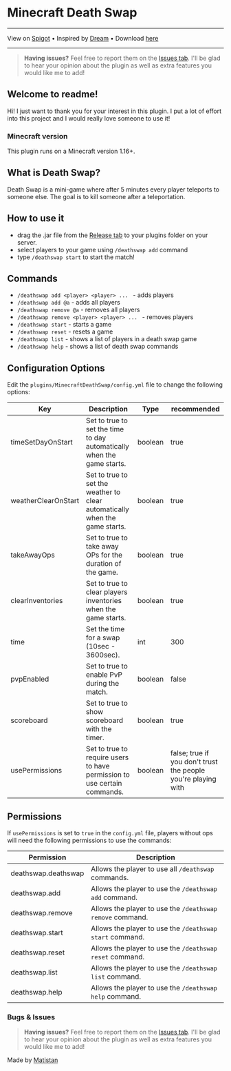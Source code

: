 # Minecraft Death Swap

---

View on [Spigot](https://www.spigotmc.org/resources/death-swap.109401/) •
Inspired by [Dream](https://www.youtube.com/@dream) •
Download [here](https://github.com/Matistan/MinecraftDeathSwap/releases)

---

> **Having issues?** Feel free to report them on the [Issues tab](https://github.com/Matistan/MinecraftDeathSwap/issues). I'll be glad to hear your opinion about the plugin as well as extra features you would like me to add!

## Welcome to readme!

Hi! I just want to thank you for your interest in this plugin. I put a lot of effort into this project and I would really love someone to use it!

### Minecraft version

This plugin runs on a Minecraft version 1.16+.

## What is Death Swap?

Death Swap is a mini-game where after 5 minutes every player teleports to someone else. The goal is to kill someone after a teleportation.

## How to use it

- drag the .jar file from the [Release tab](https://github.com/Matistan/MinecraftDeathSwap/releases) to your plugins folder on your server.
- select players to your game using `/deathswap add` command
- type `/deathswap start` to start the match!

## Commands

- `/deathswap add <player> <player> ... ` - adds players
- `/deathswap add @a` - adds all players
- `/deathswap remove @a` - removes all players
- `/deathswap remove <player> <player> ... ` - removes players
- `/deathswap start` - starts a game
- `/deathswap reset` - resets a game
- `/deathswap list` - shows a list of players in a death swap game
- `/deathswap help` - shows a list of death swap commands

## Configuration Options

Edit the `plugins/MinecraftDeathSwap/config.yml` file to change the following options:

| Key                 | Description                                                                 | Type    | recommended                                                   |
|---------------------|-----------------------------------------------------------------------------|---------|---------------------------------------------------------------|
| timeSetDayOnStart   | Set to true to set the time to day automatically when the game starts.      | boolean | true                                                          |
| weatherClearOnStart | Set to true to set the weather to clear automatically when the game starts. | boolean | true                                                          |
| takeAwayOps         | Set to true to take away OPs for the duration of the game.                  | boolean | true                                                          |
| clearInventories    | Set to true to clear players inventories when the game starts.              | boolean | true                                                          |
| time                | Set the time for a swap (10sec - 3600sec).                                  | int     | 300                                                           |
| pvpEnabled          | Set to true to enable PvP during the match.                                 | boolean | false                                                         |
| scoreboard          | Set to true to show scoreboard with the timer.                              | boolean | true                                                          |
| usePermissions      | Set to true to require users to have permission to use certain commands.    | boolean | false; true if you don't trust the people you're playing with |

## Permissions

If `usePermissions` is set to `true` in the `config.yml` file, players without ops will need the following permissions to use the commands:

| Permission          | Description                                               |
|---------------------|-----------------------------------------------------------|
| deathswap.deathswap | Allows the player to use all `/deathswap` commands.       |
| deathswap.add       | Allows the player to use the `/deathswap add` command.    |
| deathswap.remove    | Allows the player to use the `/deathswap remove` command. |
| deathswap.start     | Allows the player to use the `/deathswap start` command.  |
| deathswap.reset     | Allows the player to use the `/deathswap reset` command.  |
| deathswap.list      | Allows the player to use the `/deathswap list` command.   |
| deathswap.help      | Allows the player to use the `/deathswap help` command.   |

### Bugs & Issues

> **Having issues?** Feel free to report them on the [Issues tab](https://github.com/Matistan/MinecraftDeathSwap/issues). I'll be glad to hear your opinion about the plugin as well as extra features you would like me to add!


Made by [Matistan](https://github.com/Matistan)